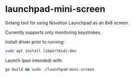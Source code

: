 # launchpad-mini-screen
Golang tool for using Novation Launchpad as an 8x8 screen.

Currently supports only monitoring keystrokes.

Install driver prior to running:
```bash
sudo apt install libportmidi-dev
```

Launch (pun intended) with:
```bash
go build && sudo ./launchpad-mini-screen
```
